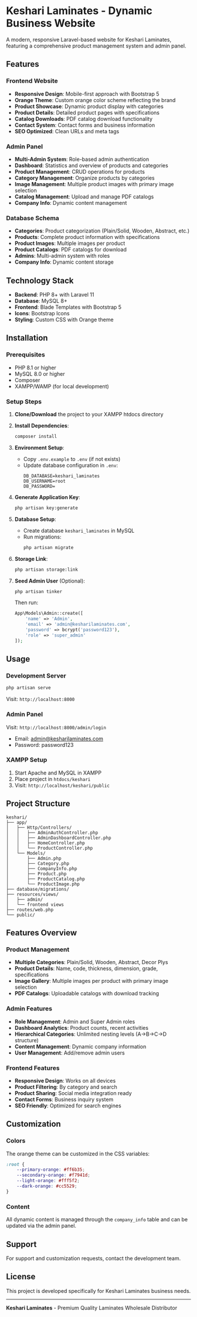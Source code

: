 # Keshari Laminates - Dynamic Business Website

A modern, responsive Laravel-based website for Keshari Laminates, featuring a comprehensive product management system and admin panel.

## Features

### Frontend Website
- **Responsive Design**: Mobile-first approach with Bootstrap 5
- **Orange Theme**: Custom orange color scheme reflecting the brand
- **Product Showcase**: Dynamic product display with categories
- **Product Details**: Detailed product pages with specifications
- **Catalog Downloads**: PDF catalog download functionality
- **Contact System**: Contact forms and business information
- **SEO Optimized**: Clean URLs and meta tags

### Admin Panel
- **Multi-Admin System**: Role-based admin authentication
- **Dashboard**: Statistics and overview of products and categories
- **Product Management**: CRUD operations for products
- **Category Management**: Organize products by categories
- **Image Management**: Multiple product images with primary image selection
- **Catalog Management**: Upload and manage PDF catalogs
- **Company Info**: Dynamic content management

### Database Schema
- **Categories**: Product categorization (Plain/Solid, Wooden, Abstract, etc.)
- **Products**: Complete product information with specifications
- **Product Images**: Multiple images per product
- **Product Catalogs**: PDF catalogs for download
- **Admins**: Multi-admin system with roles
- **Company Info**: Dynamic content storage

## Technology Stack

- **Backend**: PHP 8+ with Laravel 11
- **Database**: MySQL 8+
- **Frontend**: Blade Templates with Bootstrap 5
- **Icons**: Bootstrap Icons
- **Styling**: Custom CSS with Orange theme

## Installation

### Prerequisites
- PHP 8.1 or higher
- MySQL 8.0 or higher
- Composer
- XAMPP/WAMP (for local development)

### Setup Steps

1. **Clone/Download** the project to your XAMPP htdocs directory

2. **Install Dependencies**:
   ```bash
   composer install
   ```

3. **Environment Setup**:
   - Copy `.env.example` to `.env` (if not exists)
   - Update database configuration in `.env`:
     ```
     DB_DATABASE=keshari_laminates
     DB_USERNAME=root
     DB_PASSWORD=
     ```

4. **Generate Application Key**:
   ```bash
   php artisan key:generate
   ```

5. **Database Setup**:
   - Create database `keshari_laminates` in MySQL
   - Run migrations:
     ```bash
     php artisan migrate
     ```

6. **Storage Link**:
   ```bash
   php artisan storage:link
   ```

7. **Seed Admin User** (Optional):
   ```bash
   php artisan tinker
   ```
   Then run:
   ```php
   App\Models\Admin::create([
       'name' => 'Admin',
       'email' => 'admin@kesharilaminates.com',
       'password' => bcrypt('password123'),
       'role' => 'super_admin'
   ]);
   ```

## Usage

### Development Server
```bash
php artisan serve
```
Visit: `http://localhost:8000`

### Admin Panel
Visit: `http://localhost:8000/admin/login`
- Email: admin@kesharilaminates.com
- Password: password123

### XAMPP Setup
1. Start Apache and MySQL in XAMPP
2. Place project in `htdocs/keshari`
3. Visit: `http://localhost/keshari/public`

## Project Structure

```
keshari/
├── app/
│   ├── Http/Controllers/
│   │   ├── AdminAuthController.php
│   │   ├── AdminDashboardController.php
│   │   ├── HomeController.php
│   │   └── ProductController.php
│   └── Models/
│       ├── Admin.php
│       ├── Category.php
│       ├── CompanyInfo.php
│       ├── Product.php
│       ├── ProductCatalog.php
│       └── ProductImage.php
├── database/migrations/
├── resources/views/
│   ├── admin/
│   └── frontend views
├── routes/web.php
└── public/
```

## Features Overview

### Product Management
- **Multiple Categories**: Plain/Solid, Wooden, Abstract, Decor Plys
- **Product Details**: Name, code, thickness, dimension, grade, specifications
- **Image Gallery**: Multiple images per product with primary image selection
- **PDF Catalogs**: Uploadable catalogs with download tracking

### Admin Features
- **Role Management**: Admin and Super Admin roles
- **Dashboard Analytics**: Product counts, recent activities
- **Hierarchical Categories**: Unlimited nesting levels (A→B→C→D structure)
- **Content Management**: Dynamic company information
- **User Management**: Add/remove admin users

### Frontend Features
- **Responsive Design**: Works on all devices
- **Product Filtering**: By category and search
- **Product Sharing**: Social media integration ready
- **Contact Forms**: Business inquiry system
- **SEO Friendly**: Optimized for search engines

## Customization

### Colors
The orange theme can be customized in the CSS variables:
```css
:root {
    --primary-orange: #ff6b35;
    --secondary-orange: #f7941d;
    --light-orange: #fff5f2;
    --dark-orange: #cc5529;
}
```

### Content
All dynamic content is managed through the `company_info` table and can be updated via the admin panel.

## Support

For support and customization requests, contact the development team.

## License

This project is developed specifically for Keshari Laminates business needs.

---

**Keshari Laminates** - Premium Quality Laminates Wholesale Distributor